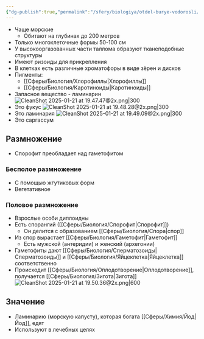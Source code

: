```yaml
---
{"dg-publish":true,"permalink":"/sfery/biologiya/otdel-burye-vodorosli/","tags":["Ботаника"]}
---
```


- Чаще морские
	- Обитают на глубинах до 200 метров
- Только многоклеточные формы 50-100 см
- У высокооргазованных части таллома образуют тканеподобные структуры
- Имеют ризоиды для прикрепления
- В клетках есть различные хроматофоры в виде зёрен и дисков
- Пигменты:
	- [[Сферы/Биология/Хлорофиллы\|Хлорофиллы]]
	- [[Сферы/Биология/Каротиноиды\|Каротиноиды]]
- Запасное вещество - ламинарин
![CleanShot 2025-01-21 at 19.47.47@2x.png|300](/img/user/%D0%90%D1%80%D1%85%D0%B8%D0%B2/%D0%9A%D1%8D%D1%88/CleanShot%202025-01-21%20at%2019.47.47@2x.png)
- Это фукус
![CleanShot 2025-01-21 at 19.48.28@2x.png|300](/img/user/%D0%90%D1%80%D1%85%D0%B8%D0%B2/%D0%9A%D1%8D%D1%88/CleanShot%202025-01-21%20at%2019.48.28@2x.png)
- Это ламинария
![CleanShot 2025-01-21 at 19.49.09@2x.png|300](/img/user/%D0%90%D1%80%D1%85%D0%B8%D0%B2/%D0%9A%D1%8D%D1%88/CleanShot%202025-01-21%20at%2019.49.09@2x.png)
- Это саргассум
## Размножение
- Спорофит преобладает над гаметофитом
### Бесполое размножение
- С помощью жгутиковых форм
- Вегетативное
### Половое размножение 
- Взрослые особи диплоидны
- Есть спорангий ([[Сферы/Биология/Спорофит\|Спорофит]])
	- Он делится с образованием [[Сферы/Биология/Спора\|спор]]
- Из спор вырастает [[Сферы/Биология/Гаметофит\|Гаметофит]]
	- Есть мужской (антеридии) и женский (архегонии)
- Гаметофиты дают [[Сферы/Биология/Сперматозоиды\|Сперматозоиды]] и [[Сферы/Биология/Яйцеклетка\|Яйцеклетка]] соответственно
- Происходит [[Сферы/Биология/Оплодотворение\|Оплодотворение]], получается [[Сферы/Биология/Зигота\|Зигота]]
![CleanShot 2025-01-21 at 19.50.36@2x.png|600](/img/user/%D0%90%D1%80%D1%85%D0%B8%D0%B2/%D0%9A%D1%8D%D1%88/CleanShot%202025-01-21%20at%2019.50.36@2x.png)
## Значение
- Ламинарию (морскую капусту), которая богата [[Сферы/Химия/Йод\|Йод]], едят
- Используют в лечебных целях 